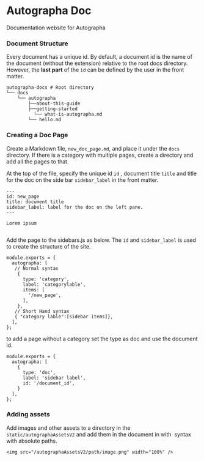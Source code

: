 # Autographa Doc

Documentation website for Autographa

### Document Structure

Every document has a unique id. By default, a document id is the name of the document (without the extension) relative to the root docs directory. However, the **last part** of the `id` can be defined by the user in the front matter. 

```
autographa-docs # Root directory
└── docs
    └── autographa
        ├──about-this-guide
        ├──getting-started
          └── what-is-autographa.md
        └── hello.md
```

### Creating a Doc Page

Create a Markdown file, `new_doc_page.md`, and place it under the `docs` directory. If there is a category with multiple pages, create a directory and add all the pages to that. 

At the top of the file, specify the unique id `id` , document title `title`  and title for the doc on the side bar `sidebar_label` in the front matter.

```
---
id: new_page
title: document title
sidebar_label: label for the doc on the left pane.
---

Lorem ipsum


```

Add the page to the sidebars.js as below. The `id` and `sidebar_label` is used to create the structure of the site. 

```
module.exports = {
  autographa: [
   // Normal syntax
    {
      type: 'category',
      label: 'categorylable',
      items: [
        '/new_page',
      ],
    },
   // Short Hand syntax
   { "category lable":[sidebar items]},
  ],
};
```

to add a page without a category set the type as doc and use the document id.

```
module.exports = {
  autographa: [
    {
  	  type: 'doc',
      label: 'sidebar label',
      id: '/document_id',
    }
  ],
};
```



### Adding assets

Add images and other assets to a directory in the `static/autographaAssetsV2` and add them in the document in with <img> syntax with absolute paths. 

```
<img src="/autographaAssetsV2/path/image.png" width="100%" />
```

### 

